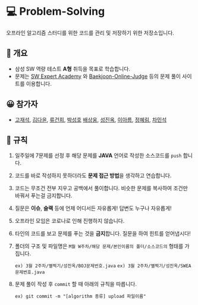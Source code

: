 # :computer: ​Problem-Solving
오프라인 알고리즘 스터디를 위한 코드를 관리 및 저장하기 위한 저장소입니다.



##  :book: 개요

- 삼성 SW 역량 테스트 **A형** 취득을 목표로 학습합니다.
- 문제는 [SW Expert Academy](https://swexpertacademy.com/main/main.do) 와 [Baekjoon-Online-Judge](https://www.acmicpc.net/) 등의 문제 풀이 사이트를 이용합니다.



## :grinning: ​참가자

- [고재석](https://github.com/jaeseok-go), [김다윤](https://github.com/daaaaaayoon), [류건희](https://github.com/RGunny), [박성호](https://github.com/solser12) [배상웅](https://github.com/BaeSangUng), [성진옥](https://github.com/wlsdhr0831), [이아름](https://github.com/AhreumLee), [정혜림](https://github.com/Hyelme), [차민석](https://github.com/meloncha)



## :pushpin: 규칙

1. 일주일에 7문제를 선정 후 해당 문제를 **JAVA** 언어로 작성한 소스코드를 `push` 합니다.

3. 코드를 바로 작성하지 못하더라도 **문제 접근 방법**을 생각하고 연습합니다.

4. 코드는 무조건 전부 지우고 공백에서 풀이합니다. 비슷한 문제를 복사하여 조건만 바꿔서 푸는걸 금지합니다.

5. 질문은 **이슈**, **슬랙** 등에 언제 어디서든 자유롭게! 답변도 누구나 자유롭게!

6. 오프라인 모임은 코로나로 인해 진행하지 않습니다.

7. 타인의 코드를 보고 문제를 푸는 것을 **금지**합니다. 질문을 하여 힌트를 얻어냅시다!

8. 폴더의 구조 및 파일명은 `M월 W주차/해당 문제/본인이름의 폴더/소스코드의` 형태를 가집니다.

   ``ex) 3월 2주차/별찍기/성진옥/BOJ문제번호.java``
   ``ex) 3월 2주차/별찍기/성진옥/SWEA문제번호.java``
   
9. 문제 풀이 작성 후 `commit` 할 때 아래의 규칙을 따릅니다.
   
    ``ex) git commit -m "[algorithm 종류] upload 파일이름"``
